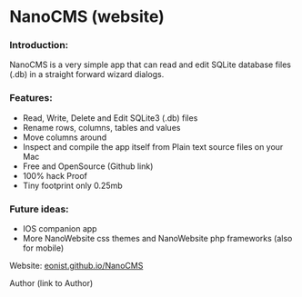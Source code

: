# NanoCMS (website)

### Introduction:
NanoCMS is a very simple app that can read and edit SQLite database files (.db) in a straight forward wizard dialogs.

### Features:
- Read, Write, Delete and Edit SQLite3 (.db) files
- Rename rows, columns, tables and values
- Move columns around
- Inspect and compile the app itself from Plain text source files on your Mac
- Free and OpenSource (Github link)
- 100% hack Proof
- Tiny footprint only 0.25mb

### Future ideas:
- IOS companion app
- More NanoWebsite css themes and NanoWebsite php frameworks (also for mobile)

Website: [eonist.github.io/NanoCMS](http://eonist.github.io/NanoCMS/)

Author (link to Author)

